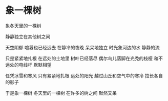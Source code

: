 # 象一棵树

象冬天里的一棵树

静静独立在其他树之间

天空阴郁
喧嚣也已经远去
在静冷的夜晚 
呆呆地独立
时光象河边的水 
静静的流

只是紧紧地扎根
在远处的土地里
树叶已经落尽 
偶尔鸟儿落脚在光秃的枝桠
和不远处的电线杆 默默相望


任凭冰雪和寒风
只有紧紧地扎根
远处的阳光
越过山丘和空气中的寒冷
拉长各自的影子


于是象一棵树
冬天里的一棵树 在许多的树之间
默然又呆

